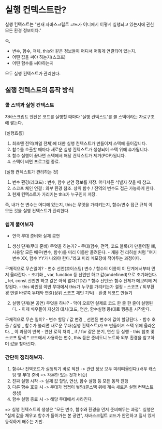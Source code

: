 # 실행 컨텍스트란?

실행 컨텍스트는 "현재 자바스크립트 코드가 어디에서 어떻게 실행되고 있는지에 관한 모든 환경 정보이다."

즉,

-   변수, 함수, 객체, this와 같은 정보들이 어디서 어떻게 연결되어 있는지.
-   어떤 값을 써야 하는지(스코프)
-   어떤 함수를 써야하는지

모두 실행 컨텍스트가 관리한다.

## 실행 컨텍스트의 동작 방식

### 콜 스택과 실행 컨텍스트

자바스크립트 엔진은 코드를 실행할 때마다 '실행 컨텍스트'를 콜 스택이라는 자료구조에 쌓는다.

[실행흐름]

1. 최초엔 전역(파일 전체)에 대한 실행 컨텍스트가 만들어져 스택에 들어갑니다.
2. 함수를 호출할 때마다 새로운 실행 컨텍스트가 생성되어 스택 위에 추가됩니다.
3. 함수 실행이 끝나면 스택에서 해당 컨텍스트가 제거(POP)됩니다.
4. 스택이 비면 프로그램 종료.

[실행 컨텍스트가 관리하는 것]

1. 변수 환경(레코드) : 변수, 함수 선언 정보를 저장. 어디서든 식별자 찾을 때 참고.
2. 스코프 체인 연결 : 외부 환경 참조. 상위 함수 / 전역의 변수도 접근 가능하게 한다.
3. 현재 컨텍스트가 가리키는 this가 누구인지 저장.

즉,
내가 쓴 변수는 어디에 있는지,
this는 무엇을 가리키는지,
함수/변수 접근 규칙
이 모든 것을 실행 컨텍스트가 관리한다.

### 쉽게 풀어보자

-   연극 무대 준비와 실제 공연

1. 생성 단계(무대 준비)
   무엇을 하는가? - 무대(함수, 전역, 코드 블록)가 만들어질 떄, 사용할 모든 배우(변수, 함수)를 미리 이름만 올려둔다. - 개봉 전 리허설 처럼 "여기 변수 XX, 함수 YY가 나와야 한다."라고 미리 메모장에 적어두는 과정이다.

구체적으로 무슨일이? - 변수 선언(호이스팅)
변수 / 함수의 이름이 이 단계에서부터 먼저 올라간다. - 초기화
_ var, function 등 선언만 하고 값(undefined)으로 초기화한다.
_ let, const 선언만 하고 값은 아직 없다(TDZ) \* 함수 선언문: 함수 전체가 메모리에 저장된다. - this 바인딩
이번 무대에서 this가 누구를 가리키는가 결정 - 스코프 / 외부환경 연결
바깥쪽 무대와 연결(상위 스코프 체인 기억) - 환경 레코드 만들기

2. 실행 단계(본 공연)
   무엇을 하나? - 막이 오르면 실제로 코드 한 줄 한 줄이 실행된다. - 이제 배우들이 자신의 대사(코드, 연산, 함수실행 등)대로 행동을 시작한다.

구체적으로 무슨 일이? - 변수 할당 / 값 변경
_ 선언된 변수에 값이 할당된다. - 함수 호출 / 실행
_ 함수가 불리면 새로운 무대(실행 컨텍스트)가 또 만들어져 스택 위에 올라온다.
_ 이 과정이 반복 - 연산 로직 처리
_ if / for 같은 분기, 연산 등 실행 - this 참조 및 스코프 탐색 \* 코드에서 사용하는 변수, this 등은 준비도니 노트와 외부 환경을 참고하며 값을 찾아간다.

### 간단히 정리해보자.

1. 함수나 전역코드가 실행되기 바로 직전
   -> 관련 정보 모두 미리떠올린다.(배우 캐스팅 및 무대 준비 => 각본만 있는 것과 비슷)
2. 진짜 실행 시작
   -> 실제 값 할당, 연산, 함수 실행 등 모든 동작 진행
3. 다른 함수 호출 시
   -> 무대가 겹겹이 쌓임(콜스택 위에 계속 새로운 실행 컨텍스트 생성)
4. 함수 실행 종료 시
   -> 해당 무대에서 사라진다.

=> 실행 컨텍스트의 생성은 "모든 변수, 함수와 환경을 먼저 준비해두는 과정". 실행은 "실제 값을 채우고 함수가 들어가는 본 공연", 자바스크립트 코드가 안전하고 질서 있게 동작하게 해주는 기반.
